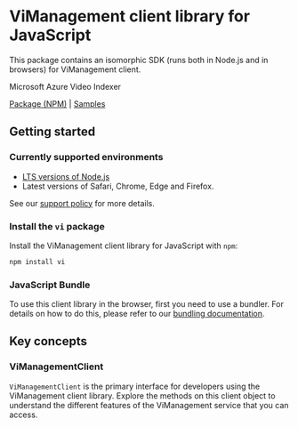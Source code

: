 # ViManagement client library for JavaScript

This package contains an isomorphic SDK (runs both in Node.js and in browsers) for ViManagement client.

Microsoft Azure Video Indexer

[Package (NPM)](https://www.npmjs.com/package/vi) |
[Samples](https://github.com/Azure-Samples/azure-samples-js-management)

## Getting started

### Currently supported environments

- [LTS versions of Node.js](https://nodejs.org/about/releases/)
- Latest versions of Safari, Chrome, Edge and Firefox.

See our [support policy](https://github.com/Azure/azure-sdk-for-js/blob/main/SUPPORT.md) for more details.


### Install the `vi` package

Install the ViManagement client library for JavaScript with `npm`:

```bash
npm install vi
```



### JavaScript Bundle
To use this client library in the browser, first you need to use a bundler. For details on how to do this, please refer to our [bundling documentation](https://aka.ms/AzureSDKBundling).

## Key concepts

### ViManagementClient

`ViManagementClient` is the primary interface for developers using the ViManagement client library. Explore the methods on this client object to understand the different features of the ViManagement service that you can access.

